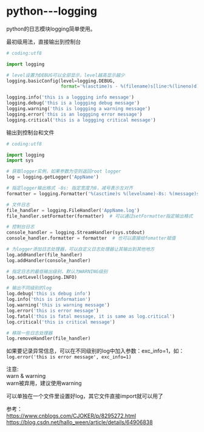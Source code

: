 # python---logging

python的日志模块logging简单使用。  

最初级用法，直接输出到控制台  
```python
# coding:utf8

import logging

# level设置为DEBUG可以全部显示，level越高显示越少
logging.basicConfig(level=logging.DEBUG,
                    format='%(asctime)s - %(filename)s[line:%(lineno)d] - %(levelname)s: %(message)s')

logging.info('this is a loggging info message')
logging.debug('this is a loggging debug message')
logging.warning('this is loggging a warning message')
logging.error('this is an loggging error message')
logging.critical('this is a loggging critical message')
```

输出到控制台和文件  
```python
# coding:utf8

import logging
import sys

# 获取logger实例，如果参数为空则返回root logger
log = logging.getLogger('AppName')

# 指定logger输出格式 -8s: 指定宽度为8，减号表示左对齐
formatter = logging.Formatter('%(asctime)s %(levelname)-8s: %(message)s')

# 文件日志
file_handler = logging.FileHandler('AppName.log')
file_handler.setFormatter(formatter)  # 可以通过setFormatter指定输出格式

# 控制台日志
console_handler = logging.StreamHandler(sys.stdout)
console_handler.formatter = formatter  # 也可以直接给fomatter赋值

# 为logger添加日志处理器，可以自定义日志处理器让其输出到其他地方
log.addHandler(file_handler)
log.addHandler(console_handler)

# 指定日志的最低输出级别，默认为WARNING级别
log.setLevel(logging.INFO)

# 输出不同级别的log
log.debug('this is debug info')
log.info('this is information')
log.warning('this is warning message')
log.error('this is error message')
log.fatal('this is fatal message, it is same as log.critical')
log.critical('this is critical message')

# 移除一些日志处理器
log.removeHandler(file_handler)

```

如果要记录异常信息，可以在不同级别的log中加入参数：exc_info=1，如：  
`log.error('this is error message', exc_info=1)`  

注意:  
warn & warning  
warn被弃用，建议使用warning  

可以单独在一个文件里设置好log，其它文件直接import就可以用了  


参考：  
https://www.cnblogs.com/CJOKER/p/8295272.html  
https://blog.csdn.net/hallo_ween/article/details/64906838  
